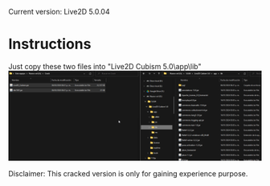 Current version: Live2D 5.0.04

# Instructions
Just copy these two files into "Live2D Cubism 5.0\app\lib"
![Example](https://raw.githubusercontent.com/Mecogumi/Live2D-Crack/main/Example/Example.gif?token=GHSAT0AAAAAACOMCDR5KI75GKKQFTUGZOJMZPJDW3Q)

Disclaimer: This cracked version is only for gaining experience purpose.
